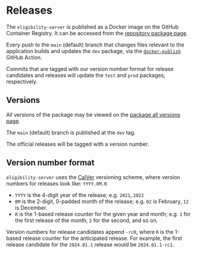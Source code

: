 # Releases

The `eligibility-server` is published as a Docker image on the GitHub Container Registry. It can be accessed from the [repository package page](https://github.com/cal-itp/eligibility-server/pkgs/container/eligibility-server).

Every push to the `main` (default) branch that changes files relevant to the application builds and updates the `dev` package, via the [`docker-publish`](https://github.com/cal-itp/eligibility-server/blob/dev/.github/workflows/docker-publish.yml) GitHub Action.

Commits that are tagged with our version number format for release candidates and releases will update the `test` and `prod` packages, respectively.

## Versions

All versions of the package may be viewed on the [package all versions page](https://github.com/cal-itp/eligibility-server/pkgs/container/eligibility-server/versions).

The `main` (default) branch is published at the `dev` tag.

The official releases will be tagged with a version number.

## Version number format

`eligibility-server` uses the [CalVer](https://calver.org/) versioning scheme, where version numbers for releases look like: `YYYY.0M.R`

- `YYYY` is the 4-digit year of the release; e.g. `2021`, `2022`
- `0M` is the 2-digit, 0-padded month of the release; e.g. `02` is February, `12`
  is December.
- `R` is the 1-based release counter for the given year and month;
  e.g. `1` for the first release of the month, `2` for the second, and so on.

Version numbers for release candidates append `-rcR`, where `R` is the 1-based release counter for the anticipated release. For example, the first release candidate for the `2024.01.1` release would be `2024.01.1-rc1`.
